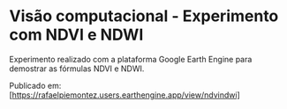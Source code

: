 # Visão computacional - Experimento com NDVI e NDWI

Experimento realizado com a plataforma Google Earth Engine
para demostrar as fórmulas NDVI e NDWI.

Publicado em:
[https://rafaelpiemontez.users.earthengine.app/view/ndvindwi]
